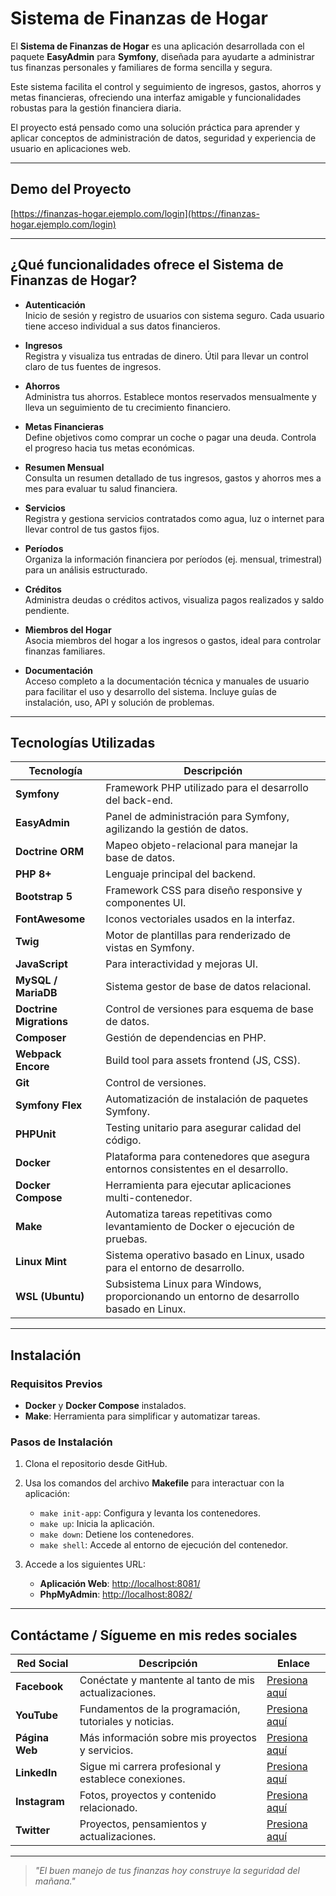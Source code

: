 # Sistema de Finanzas de Hogar

El **Sistema de Finanzas de Hogar** es una aplicación desarrollada con el paquete **EasyAdmin** para **Symfony**, diseñada para ayudarte a administrar tus finanzas personales y familiares de forma sencilla y segura.

Este sistema facilita el control y seguimiento de ingresos, gastos, ahorros y metas financieras, ofreciendo una interfaz amigable y funcionalidades robustas para la gestión financiera diaria.

El proyecto está pensado como una solución práctica para aprender y aplicar conceptos de administración de datos, seguridad y experiencia de usuario en aplicaciones web.

---

## Demo del Proyecto  

[https://finanzas-hogar.ejemplo.com/login](https://finanzas-hogar.ejemplo.com/login)

---

## ¿Qué funcionalidades ofrece el Sistema de Finanzas de Hogar?

- **Autenticación**  
  Inicio de sesión y registro de usuarios con sistema seguro. Cada usuario tiene acceso individual a sus datos financieros.

- **Ingresos**  
  Registra y visualiza tus entradas de dinero. Útil para llevar un control claro de tus fuentes de ingresos.

- **Ahorros**  
  Administra tus ahorros. Establece montos reservados mensualmente y lleva un seguimiento de tu crecimiento financiero.

- **Metas Financieras**  
  Define objetivos como comprar un coche o pagar una deuda. Controla el progreso hacia tus metas económicas.

- **Resumen Mensual**  
  Consulta un resumen detallado de tus ingresos, gastos y ahorros mes a mes para evaluar tu salud financiera.

- **Servicios**  
  Registra y gestiona servicios contratados como agua, luz o internet para llevar control de tus gastos fijos.

- **Períodos**  
  Organiza la información financiera por períodos (ej. mensual, trimestral) para un análisis estructurado.

- **Créditos**  
  Administra deudas o créditos activos, visualiza pagos realizados y saldo pendiente.

- **Miembros del Hogar**  
  Asocia miembros del hogar a los ingresos o gastos, ideal para controlar finanzas familiares.

- **Documentación**  
  Acceso completo a la documentación técnica y manuales de usuario para facilitar el uso y desarrollo del sistema. Incluye guías de instalación, uso, API y solución de problemas.

---

## Tecnologías Utilizadas  

| **Tecnología**           | **Descripción**                                                                                                              |
|--------------------------|------------------------------------------------------------------------------------------------------------------------------|
| **Symfony**              | Framework PHP utilizado para el desarrollo del back-end.                                                                    |
| **EasyAdmin**            | Panel de administración para Symfony, agilizando la gestión de datos.                                                       |
| **Doctrine ORM**         | Mapeo objeto-relacional para manejar la base de datos.                                                                       |
| **PHP 8+**               | Lenguaje principal del backend.                                                                                              |
| **Bootstrap 5**          | Framework CSS para diseño responsive y componentes UI.                                                                       |
| **FontAwesome**          | Iconos vectoriales usados en la interfaz.                                                                                    |
| **Twig**                 | Motor de plantillas para renderizado de vistas en Symfony.                                                                   |
| **JavaScript**           | Para interactividad y mejoras UI.                                                                                            |
| **MySQL / MariaDB**      | Sistema gestor de base de datos relacional.                                                                                  |
| **Doctrine Migrations**  | Control de versiones para esquema de base de datos.                                                                           |
| **Composer**             | Gestión de dependencias en PHP.                                                                                              |
| **Webpack Encore**       | Build tool para assets frontend (JS, CSS).                                                                                   |
| **Git**                  | Control de versiones.                                                                                                        |
| **Symfony Flex**          | Automatización de instalación de paquetes Symfony.                                                                           |
| **PHPUnit**              | Testing unitario para asegurar calidad del código.                                                                           |
| **Docker**               | Plataforma para contenedores que asegura entornos consistentes en el desarrollo.                                             |
| **Docker Compose**       | Herramienta para ejecutar aplicaciones multi-contenedor.                                                                    |
| **Make**                 | Automatiza tareas repetitivas como levantamiento de Docker o ejecución de pruebas.                                           |
| **Linux Mint**           | Sistema operativo basado en Linux, usado para el entorno de desarrollo.                                                      |
| **WSL (Ubuntu)**         | Subsistema Linux para Windows, proporcionando un entorno de desarrollo basado en Linux.                                      |

---

## Instalación  

### Requisitos Previos  

- **Docker** y **Docker Compose** instalados.  
- **Make**: Herramienta para simplificar y automatizar tareas.  

### Pasos de Instalación  

1. Clona el repositorio desde GitHub.  
2. Usa los comandos del archivo **Makefile** para interactuar con la aplicación:  
   - `make init-app`: Configura y levanta los contenedores.  
   - `make up`: Inicia la aplicación.  
   - `make down`: Detiene los contenedores.  
   - `make shell`: Accede al entorno de ejecución del contenedor.  

3. Accede a los siguientes URL:
   - **Aplicación Web**: [http://localhost:8081/](http://localhost:8081/)
   - **PhpMyAdmin**: [http://localhost:8082/](http://localhost:8082/)

---

## Contáctame / Sígueme en mis redes sociales

| Red Social   | Descripción                                              | Enlace                   |
|--------------|----------------------------------------------------------|--------------------------|
| **Facebook** | Conéctate y mantente al tanto de mis actualizaciones.    | [Presiona aquí](https://facebook.com/tu-usuario) |
| **YouTube**  | Fundamentos de la programación, tutoriales y noticias.   | [Presiona aquí](https://youtube.com/tu-canal)     |
| **Página Web** | Más información sobre mis proyectos y servicios.        | [Presiona aquí](https://tusitio.com)              |
| **LinkedIn** | Sigue mi carrera profesional y establece conexiones.     | [Presiona aquí](https://linkedin.com/in/tu-usuario) |
| **Instagram**| Fotos, proyectos y contenido relacionado.                 | [Presiona aquí](https://instagram.com/tu-usuario) |
| **Twitter**  | Proyectos, pensamientos y actualizaciones.                | [Presiona aquí](https://twitter.com/tu-usuario)   |

---
> _"El buen manejo de tus finanzas hoy construye la seguridad del mañana."_
